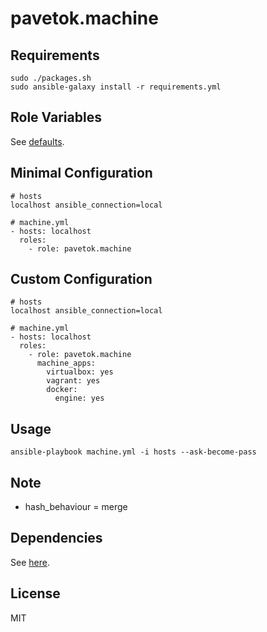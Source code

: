 pavetok.machine
===============

Requirements
------------

    sudo ./packages.sh
    sudo ansible-galaxy install -r requirements.yml

Role Variables
--------------

See [defaults](defaults/main.yml).

Minimal Configuration
---------------------

    # hosts
    localhost ansible_connection=local

    # machine.yml
    - hosts: localhost
      roles:
        - role: pavetok.machine

Custom Configuration
--------------------

    # hosts
    localhost ansible_connection=local

    # machine.yml
    - hosts: localhost
      roles:
        - role: pavetok.machine
          machine_apps:
            virtualbox: yes
            vagrant: yes
            docker:
              engine: yes

Usage
-----

    ansible-playbook machine.yml -i hosts --ask-become-pass

Note
----

* hash_behaviour = merge

Dependencies
------------

See [here](requirements.yml).

License
-------

MIT
